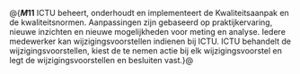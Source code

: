 @{**$M11$**
ICTU beheert, onderhoudt en implementeert de Kwaliteitsaanpak en de kwaliteitsnormen. Aanpassingen zijn gebaseerd op praktijkervaring, nieuwe inzichten en nieuwe mogelijkheden voor meting en analyse. Iedere medewerker kan wijzigingsvoorstellen indienen bij ICTU. ICTU behandelt de wijzigingsvoorstellen, kiest de te nemen actie bij elk wijzigingsvoorstel en legt de wijzigingsvoorstellen en besluiten vast.}@
